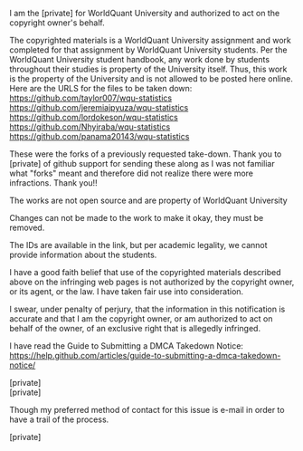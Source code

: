  I am the [private] for WorldQuant University and authorized to act on the copyright owner's behalf.   
  
 The copyrighted materials is a WorldQuant University assignment and work completed for that assignment by WorldQuant University students. Per the WorldQuant University student handbook, any work done by students throughout their studies is property of the University itself. Thus, this work is the property of the University and is not allowed to be posted here online.  
Here are the URLS for the files to be taken down:  
https://github.com/taylor007/wqu-statistics  
https://github.com/jeremiajpyuza/wqu-statistics  
https://github.com/lordokeson/wqu-statistics  
https://github.com/Nhyiraba/wqu-statistics  
https://github.com/panama20143/wqu-statistics   
  
 These were the forks of a previously requested take-down. Thank you to [private] of github support for sending these along as I was not familiar what "forks" meant and therefore did not realize there were more infractions. Thank you!!   
  
 The works are not open source and are property of WorldQuant University   
  
 Changes can not be made to the work to make it okay, they must be removed.   
  
 The IDs are available in the link, but per academic legality, we cannot provide information about the students.   
  
 I have a good faith belief that use of the copyrighted materials described above on the infringing web pages is not authorized by the copyright owner, or its agent, or the law. I have taken fair use into consideration.   
  
 I swear, under penalty of perjury, that the information in this notification is accurate and that I am the copyright owner, or am authorized to act on behalf of the owner, of an exclusive right that is allegedly infringed.   
  
 I have read the Guide to Submitting a DMCA Takedown Notice: https://help.github.com/articles/guide-to-submitting-a-dmca-takedown-notice/   
  
 [private]  
[private]  
  
Though my preferred method of contact for this issue is e-mail in order to have a trail of the process.   
  
 [private]   

